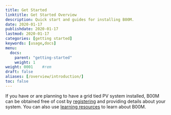 ```yaml
---
title: Get Started
linktitle: Get Started Overview
description: Quick start and guides for installing B00M.
date: 2020-01-17
publishdate: 2020-01-17
lastmod: 2020-01-17
categories: [getting started]
keywords: [usage,docs]
menu:
  docs:
    parent: "getting-started"
    weight: 1
weight: 0001	#rem
draft: false
aliases: [/overview/introduction/]
toc: false
---
```


If you have or are planning to have a grid tied PV system installed, B00M can be obtained free of cost by [registering](register) and providing details about your system. You can also use [learning resources][] to learn about B00M.

[register]: https://m0v.in/register
[learning resources]: /getting-started/learning-resources/
